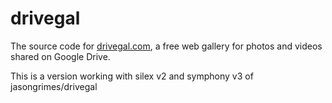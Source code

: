 drivegal
========

The source code for [drivegal.com](http://drivegal.com),
a free web gallery for photos and videos shared on Google Drive.

This is a version working with silex v2 and symphony v3 of jasongrimes/drivegal
